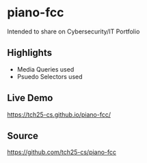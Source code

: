 # piano-fcc
Intended to share on Cybersecurity/IT Portfolio

## Highlights
- Media Queries used
- Psuedo Selectors used

## Live Demo
https://tch25-cs.github.io/piano-fcc/

## Source
https://github.com/tch25-cs/piano-fcc
